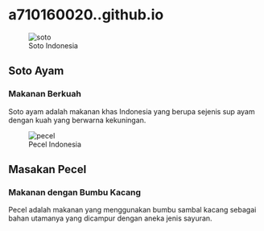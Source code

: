 # a710160020..github.io
<section class="courses">
 <article>
   <figure>
	<img src="images/soto.jpg" alt="soto" />
	<figcaption>Soto Indonesia</figcaption>
   </figure>
   <hgroup>
	<h2>Soto Ayam</h2>
	<h3>Makanan Berkuah</h3>
   </hgroup>
   <p>Soto ayam adalah makanan khas Indonesia yang berupa 
   sejenis sup ayam dengan kuah yang berwarna kekuningan.</p>
 </article>    
 <article>
   <figure>
	<img src="images/pecel.jpg" alt="pecel" />
	<figcaption>Pecel Indonesia</figcaption>
   </figure>
   <hgroup>
        <h2>Masakan Pecel</h2>
	<h3>Makanan dengan Bumbu Kacang</h3>
   </hgroup>
   <p>Pecel adalah makanan yang menggunakan bumbu sambal 
   kacang sebagai bahan utamanya yang dicampur dengan aneka jenis sayuran.</p>
 </article>    
</section>
